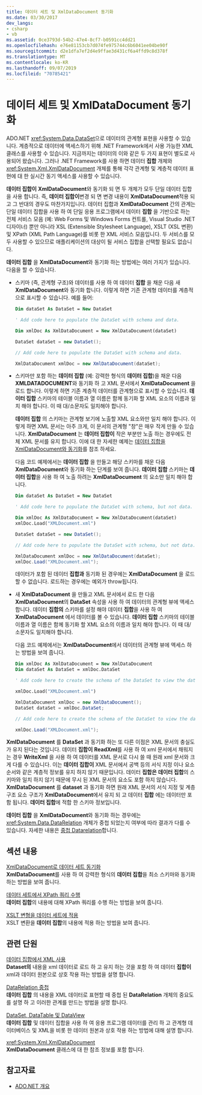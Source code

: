 ```yaml
---
title: 데이터 세트 및 XmlDataDocument 동기화
ms.date: 03/30/2017
dev_langs:
- csharp
- vb
ms.assetid: 0ce3793d-54b2-47e4-8cf7-b0591cc4dd21
ms.openlocfilehash: e76e81153cb7d074fe975744c6b6041ee04be90f
ms.sourcegitcommit: d2e1dfa7ef2d4e9ffae3d431cf6a4ffd9c8d378f
ms.translationtype: MT
ms.contentlocale: ko-KR
ms.lasthandoff: 09/07/2019
ms.locfileid: "70785421"
---
```

# <a name="dataset-and-xmldatadocument-synchronization"></a>데이터 세트 및 XmlDataDocument 동기화
ADO.NET <xref:System.Data.DataSet>으로 데이터의 관계형 표현을 사용할 수 있습니다. 계층적으로 데이터에 액세스하기 위해 .NET Framework에서 사용 가능한 XML 클래스를 사용할 수 있습니다. 지금까지는 데이터의 이와 같은 두 가지 표현이 별도로 사용되어 왔습니다. 그러나 .NET Framework를 사용 하면 데이터 **집합** 개체와 <xref:System.Xml.XmlDataDocument> 개체를 통해 각각 관계형 및 계층적 데이터 표현에 대 한 실시간 동기 액세스를 사용할 수 있습니다.  
  
 **데이터 집합이** **XmlDataDocument**와 동기화 되 면 두 개체가 모두 단일 데이터 집합을 사용 합니다. 즉, **데이터 집합이**변경 되 면 변경 내용이 **XmlDataDocument**적용 되 고 그 반대의 경우도 마찬가지입니다. 데이터 집합과 **XmlDataDocument** 간의 관계는 단일 데이터 집합을 사용 하 여 단일 응용 프로그램에서 데이터 **집합** 을 기반으로 하는 전체 서비스 모음 (예: Web Forms 및 Windows Forms 컨트롤, Visual Studio .NET 디자이너) 뿐만 아니라 XSL (Extensible Stylesheet Language), XSLT (XSL 변환) 및 XPath (XML Path Language)를 비롯 한 XML 서비스 모음입니다. 두 서비스를 모두 사용할 수 있으므로 애플리케이션의 대상이 될 서비스 집합을 선택할 필요도 없습니다.  
  
 **데이터 집합** 을 **XmlDataDocument**와 동기화 하는 방법에는 여러 가지가 있습니다. 다음을 할 수 있습니다.  
  
- 스키마 (즉, 관계형 구조)와 데이터를 사용 하 여 데이터 **집합** 을 채운 다음 새 **XmlDataDocument**와 동기화 합니다. 이렇게 하면 기존 관계형 데이터를 계층적으로 표시할 수 있습니다. 예를 들어:  
  
    ```vb  
    Dim dataSet As DataSet = New DataSet  
  
    ' Add code here to populate the DataSet with schema and data.  
  
    Dim xmlDoc As XmlDataDocument = New XmlDataDocument(dataSet)  
    ```  
  
    ```csharp  
    DataSet dataSet = new DataSet();  
  
    // Add code here to populate the DataSet with schema and data.  
  
    XmlDataDocument xmlDoc = new XmlDataDocument(dataSet);  
    ```  
  
- 스키마만 포함 하는 **데이터 집합** (예: 강력한 형식의 **데이터 집합**)을 채운 다음 **XMLDATADOCUMENT**와 동기화 하 고 XML 문서에서 **XmlDataDocument** 을 로드 합니다. 이렇게 하면 기존 계층적 데이터를 관계형으로 표시할 수 있습니다. **데이터 집합** 스키마의 테이블 이름과 열 이름은 함께 동기화 할 XML 요소의 이름과 일치 해야 합니다. 이 때 대/소문자도 일치해야 합니다.  
  
     **데이터 집합** 의 스키마는 관계형 보기에 노출할 XML 요소와만 일치 해야 합니다. 이렇게 하면 XML 문서는 아주 크게, 이 문서의 관계형 "창"은 매우 작게 만들 수 있습니다. **XmlDataDocument** 는 **데이터 집합이** 작은 부분만 노출 하는 경우에도 전체 XML 문서를 유지 합니다. 이에 대 한 자세한 예제는 [데이터 집합을 XmlDataDocument와 동기화](synchronizing-a-dataset-with-an-xmldatadocument.md)를 참조 하세요.  
  
     다음 코드 예제에서는 **데이터 집합** 을 만들고 해당 스키마를 채운 다음 **XmlDataDocument**와 동기화 하는 단계를 보여 줍니다. **데이터 집합** 스키마는 **데이터 집합**을 사용 하 여 노출 하려는 **XmlDataDocument** 의 요소만 일치 해야 합니다.  
  
    ```vb  
    Dim dataSet As DataSet = New DataSet  
  
    ' Add code here to populate the DataSet with schema, but not data.  
  
    Dim xmlDoc As XmlDataDocument = New XmlDataDocument(dataSet)  
    xmlDoc.Load("XMLDocument.xml")  
    ```  
  
    ```csharp  
    DataSet dataSet = new DataSet();  
  
    // Add code here to populate the DataSet with schema, but not data.  
  
    XmlDataDocument xmlDoc = new XmlDataDocument(dataSet);  
    xmlDoc.Load("XMLDocument.xml");  
    ```  
  
     데이터가 포함 된 데이터 **집합과** 동기화 된 경우에는 **XmlDataDocument** 을 로드할 수 없습니다. 로드하는 경우에는 예외가 throw됩니다.  
  
- 새 **XmlDataDocument** 을 만들고 XML 문서에서 로드 한 다음 **XmlDataDocument**의 **DataSet** 속성을 사용 하 여 데이터의 관계형 뷰에 액세스 합니다. 데이터 **집합의** 스키마를 설정 해야 데이터 **집합**을 사용 하 여 **XmlDataDocument** 에서 데이터를 볼 수 있습니다. **데이터 집합** 스키마의 테이블 이름과 열 이름은 함께 동기화 할 XML 요소의 이름과 일치 해야 합니다. 이 때 대/소문자도 일치해야 합니다.  
  
     다음 코드 예제에서는 **XmlDataDocument**에서 데이터의 관계형 뷰에 액세스 하는 방법을 보여 줍니다.  
  
    ```vb  
    Dim xmlDoc As XmlDataDocument = New XmlDataDocument  
    Dim dataSet As DataSet = xmlDoc.DataSet  
  
    ' Add code here to create the schema of the DataSet to view the data.  
  
    xmlDoc.Load("XMLDocument.xml")  
    ```  
  
    ```csharp  
    XmlDataDocument xmlDoc = new XmlDataDocument();  
    DataSet dataSet = xmlDoc.DataSet;  
  
    // Add code here to create the schema of the DataSet to view the data.  
  
    xmlDoc.Load("XMLDocument.xml");  
    ```  
  
 **XmlDataDocument** 를 **DataSet** 과 동기화 하는 또 다른 이점은 XML 문서의 충실도가 유지 된다는 것입니다. 데이터 **집합이** **ReadXml**를 사용 하 여 xml 문서에서 채워지는 경우 **WriteXml** 을 사용 하 여 데이터를 XML 문서로 다시 쓸 때 원래 xml 문서와 크게 다를 수 있습니다. 이는 **데이터 집합이** XML 문서에서 공백 등의 서식 지정 이나 요소 순서와 같은 계층적 정보를 유지 하지 않기 때문입니다. 데이터 **집합은** **데이터 집합**의 스키마와 일치 하지 않기 때문에 무시 된 XML 문서의 요소도 포함 하지 않습니다. **XmlDataDocument** 를 **dataset** 과 동기화 하면 원래 XML 문서의 서식 지정 및 계층 구조 요소 구조가 **XmlDataDocument**에서 유지 되 고 데이터 **집합** 에는 데이터만 포함 됩니다. **데이터 집합**에 적합 한 스키마 정보입니다.  
  
 **데이터 집합** 을 **XmlDataDocument**와 동기화 하는 경우에는 <xref:System.Data.DataRelation> 개체가 중첩 되었는지 여부에 따라 결과가 다를 수 있습니다. 자세한 내용은 [중첩 Datarelation](nesting-datarelations.md)합니다.  
  
## <a name="in-this-section"></a>섹션 내용  
 [XmlDataDocument로 데이터 세트 동기화](synchronizing-a-dataset-with-an-xmldatadocument.md)  
 **XmlDataDocument**를 사용 하 여 강력한 형식의 **데이터 집합**을 최소 스키마와 동기화 하는 방법을 보여 줍니다.  
  
 [데이터 세트에서 XPath 쿼리 수행](performing-an-xpath-query-on-a-dataset.md)  
 **데이터 집합**의 내용에 대해 XPath 쿼리를 수행 하는 방법을 보여 줍니다.  
  
 [XSLT 변형을 데이터 세트에 적용](applying-an-xslt-transform-to-a-dataset.md)  
 XSLT 변환을 **데이터 집합**의 내용에 적용 하는 방법을 보여 줍니다.  
  
## <a name="related-sections"></a>관련 단원  
 [데이터 집합에서 XML 사용](using-xml-in-a-dataset.md)  
 **Dataset의** 내용을 xml 데이터로 로드 하 고 유지 하는 것을 포함 하 여 데이터 **집합이** xml과 데이터 원본으로 상호 작용 하는 방법을 설명 합니다.  
  
 [DataRelation 중첩](nesting-datarelations.md)  
 **데이터 집합** 의 내용을 XML 데이터로 표현할 때 중첩 된 **DataRelation** 개체의 중요도를 설명 하 고 이러한 관계를 만드는 방법을 설명 합니다.  
  
 [DataSet, DataTable 및 DataView](index.md)  
 **데이터 집합** 및 데이터 집합을 사용 하 여 응용 프로그램 데이터를 관리 하 고 관계형 데이터베이스 및 XML을 비롯 한 데이터 원본과 상호 작용 하는 방법에 대해 설명 합니다.  
  
 <xref:System.Xml.XmlDataDocument>  
 **XmlDataDocument** 클래스에 대 한 참조 정보를 포함 합니다.  
  
## <a name="see-also"></a>참고자료

- [ADO.NET 개요](../ado-net-overview.md)
